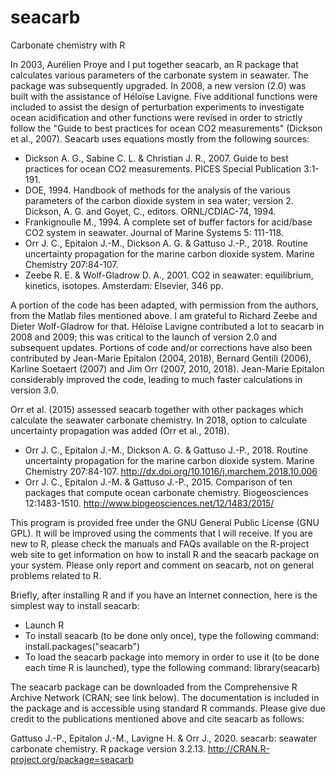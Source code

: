 seacarb
=======

Carbonate chemistry with R

In 2003, Aurélien Proye and I put together seacarb, an R package that calculates various parameters of the carbonate system in seawater. The package was subsequently upgraded. In 2008, a new version (2.0) was built with the assistance of Héloïse Lavigne. Five additional functions were included to assist the design of perturbation experiments to investigate ocean acidification and other functions were revised in order to strictly follow the "Guide to best practices for ocean CO2 measurements" (Dickson et al., 2007). Seacarb uses equations mostly from the following sources:

- Dickson A. G., Sabine C. L. & Christian J. R., 2007. Guide to best practices for ocean CO2 measurements. PICES Special Publication 3:1-191.
- DOE, 1994. Handbook of methods for the analysis of the various parameters of the carbon dioxide system in sea water; version 2. Dickson, A. G. and Goyet, C., editors. ORNL/CDIAC-74, 1994.
- Frankignoulle M., 1994. A complete set of buffer factors for acid/base CO2 system in seawater. Journal of Marine Systems 5: 111-118.
- Orr J. C., Epitalon J.-M., Dickson A. G. & Gattuso J.-P., 2018. Routine uncertainty propagation for the marine carbon dioxide system. Marine Chemistry 207:84-107.
- Zeebe R. E. & Wolf-Gladrow D. A., 2001. CO2 in seawater: equilibrium, kinetics, isotopes. Amsterdam: Elsevier, 346 pp.

A portion of the code has been adapted, with permission from the authors, from the Matlab files mentioned above. I am grateful to Richard Zeebe and Dieter Wolf-Gladrow for that. Héloïse Lavigne contributed a lot to seacarb in 2008 and 2009; this was critical to the launch of version 2.0 and subsequent updates. Portions of code and/or corrections have also been contributed by Jean-Marie Epitalon (2004, 2018), Bernard Gentili (2006), Karline Soetaert (2007) and Jim Orr (2007, 2010, 2018). Jean-Marie Epitalon considerably improved the code, leading to much faster calculations in version 3.0.

Orr et al. (2015) assessed seacarb together with other packages which calculate the seawater carbonate chemistry. In 2018, option to calculate uncertainty propagation was added (Orr et al., 2018).

- Orr J. C., Epitalon J.-M., Dickson A. G. & Gattuso J.-P., 2018. Routine uncertainty propagation for the marine carbon dioxide system. Marine Chemistry 207:84-107. http://dx.doi.org/10.1016/j.marchem.2018.10.006
- Orr J. C., Epitalon J.-M. & Gattuso J.-P., 2015. Comparison of ten packages that compute ocean carbonate chemistry. Biogeosciences 12:1483-1510. http://www.biogeosciences.net/12/1483/2015/

This program is provided free under the GNU General Public License (GNU GPL). It will be improved using the comments that I will receive. If you are new to R, please check the manuals and FAQs available on the R-project web site to get information on how to install R and the seacarb package on your system. Please only report and comment on seacarb, not on general problems related to R.

Briefly, after installing R and if you have an Internet connection, here is the simplest way to install seacarb:

- Launch R
- To install seacarb (to be done only once), type the following command: install.packages("seacarb")
- To load the seacarb package into memory in order to use it (to be done each time R is launched), type the following command: library(seacarb)

The seacarb package can be downloaded from the Comprehensive R Archive Network (CRAN; see link below). The documentation is included in the package and is accessible using standard R commands. Please give due credit to the publications mentioned above and cite seacarb as follows:

Gattuso J.-P., Epitalon J.-M., Lavigne H. & Orr J., 2020. seacarb: seawater carbonate chemistry. R package version 3.2.13. http://CRAN.R-project.org/package=seacarb

